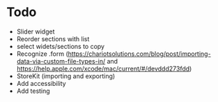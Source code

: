 #  Todo

- Slider widget
- Reorder sections with list
- select widets/sections to copy
- Recognize .form (https://chariotsolutions.com/blog/post/importing-data-via-custom-file-types-in/ and https://help.apple.com/xcode/mac/current/#/devddd273fdd)
- StoreKit (importing and exporting)
- Add accessibility
- Add testing

